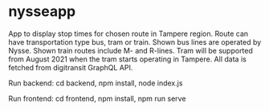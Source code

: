 # nysseapp

App to display stop times for chosen route in Tampere region. Route can have transportation type bus, tram or train. Shown bus lines are operated by Nysse. Shown train routes include M- and R-lines. Tram will be supported from August 2021 when the tram starts operating in Tampere. All data is fetched from digitransit GraphQL API.

Run backend: cd backend, npm install, node index.js

Run frontend: cd frontend, npm install, npm run serve
